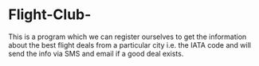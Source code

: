 # Flight-Club-
This is a program which we can register ourselves to get the information about the best flight deals from a particular city i.e. the IATA code and will send the info via SMS and email if a good deal exists.
